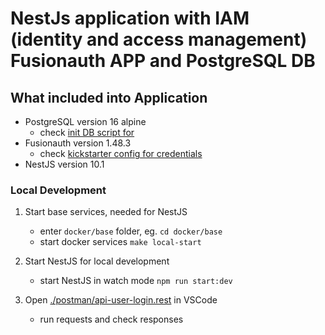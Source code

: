 # NestJs application with IAM (identity and access management) Fusionauth APP and PostgreSQL DB

## What included into Application

- PostgreSQL version 16 alpine
  - check [init DB script for](./docker/base/db/init-db.sql)
- Fusionauth version 1.48.3
  - check [kickstarter config for credentials](./docker/base/fusionauth/kickstart/kickstart.json)
- NestJS version 10.1

### Local Development

1. Start base services, needed for NestJS

   - enter `docker/base` folder, eg. `cd docker/base`
   - start docker services `make local-start`

2. Start NestJS for local development

   - start NestJS in watch mode `npm run start:dev`

3. Open [./postman/api-user-login.rest](./postman/api-user-login.rest) in VSCode

   - run requests and check responses
